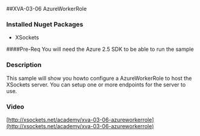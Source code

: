 ##XVA-03-06 AzureWorkerRole



### Installed Nuget Packages

- XSockets

####Pre-Req
You will need the Azure 2.5 SDK to be able to run the sample

### Description
This sample will show you howto configure a AzureWorkerRole to host the XSockets server.
You can setup one or more endpoints for the server to use.

### Video

[http://xsockets.net/academy/xva-03-06-azureworkerrole](http://xsockets.net/academy/xva-03-06-azureworkerrole)
